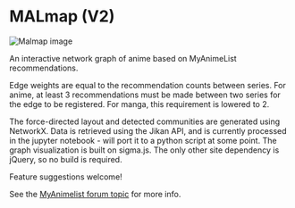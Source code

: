# MALmap (V2)
![Malmap image](https://i.imgur.com/9ZQ7sr8.png)

An interactive network graph of anime based on MyAnimeList recommendations. 

Edge weights are equal to the recommendation counts between series. For anime, at least 3 recommendations must be made between two series for the edge to be registered. For manga, this requirement is lowered to 2.

The force-directed layout and detected communities are generated using NetworkX. Data is retrieved using the Jikan API, and is currently processed in the jupyter notebook - will port it to a python script at some point. The graph visualization is built on sigma.js. The only other site dependency is jQuery, so no build is required. 

Feature suggestions welcome!

See the [MyAnimelist forum topic](https://myanimelist.net/forum/?topicid=1388802) for more info.

